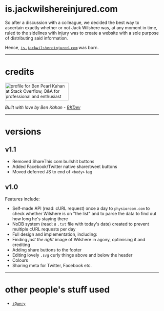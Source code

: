 # is.jackwilshereinjured.com

So after a discussion with a colleague, we decided the best way to ascertain exactly whether or not Jack Wilshere was, at any moment in time, ruled to the sidelines with injury was to create a website with a sole purpose of distributing said information.

Hence, <a href="https://is.jackwilshereinjured.com/" target="_blank">`is.jackwilshereinjured.com`</a> was born.

<hr>

# credits

<a href="http://stackoverflow.com/users/1241793/ben-pearl-kahan">
<img src="http://stackoverflow.com/users/flair/1241793.png" width="208" height="58" alt="profile for Ben Pearl Kahan at Stack Overflow, Q&amp;A for professional and enthusiast programmers" title="profile for Ben Pearl Kahan at Stack Overflow, Q&amp;A for professional and enthusiast programmers">
</a>

<i>Built with love by Ben Kahan - <a href="https://www.bkdev.co.uk/">BKDev</a></i>

<hr>

# versions

## v1.1

* Removed ShareThis.com bullshit buttons
* Added Facebook/Twitter native share/tweet buttons
* Moved deferred JS to end of `<body>` tag

## v1.0

Features include:

* Self-made API (read: cURL request) once a day to `physioroom.com` to check whether Wilshere is on "the list" and to parse the data to find out how long he's staying there
* NoDB system (read: a `.txt` file with today's date) created to prevent multiple cURL requests per day
* Full design and implementation, including:
 * Finding <i>just the right</i> image of Wilshere in agony, optimising it and crediting
 * Adding share buttons to the footer
 * Editing lovely `.svg` curly things above and below the header
 * Colours
* Sharing meta for Twitter, Facebook etc.

<hr>

# other people's stuff used

* <a href="https://jquery.com/">`jQuery`</a>
